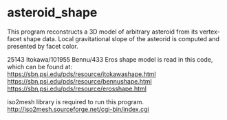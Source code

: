 # asteroid_shape

This program reconstructs a 3D model of arbitrary asteroid from its vertex-facet shape data.
Local gravitational slope of the asteorid is computed and presented by facet color.

25143 Itokawa/101955 Bennu/433 Eros shape model is read in this code, which can be found at:  
https://sbn.psi.edu/pds/resource/itokawashape.html  
https://sbn.psi.edu/pds/resource/bennushape.html  
https://sbn.psi.edu/pds/resource/erosshape.html  

iso2mesh library is required to run this program.  
http://iso2mesh.sourceforge.net/cgi-bin/index.cgi
